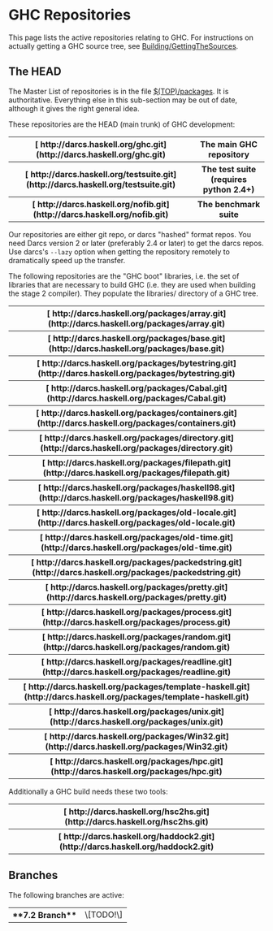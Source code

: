 # GHC Repositories


This page lists the active repositories relating to GHC.  For instructions on actually getting a GHC source tree, see [Building/GettingTheSources](building/getting-the-sources).

## The HEAD


The Master List of repositories is in the file [ $(TOP)/packages](http://darcs.haskell.org/ghc/packages).  It is authoritative.  Everything else in this sub-section may be out of date, although it gives the right general idea.


These repositories are the HEAD (main trunk) of GHC development:

<table><tr><th>[ http://darcs.haskell.org/ghc.git](http://darcs.haskell.org/ghc.git)</th>
<th>The main GHC repository
</th></tr>
<tr><th>[ http://darcs.haskell.org/testsuite.git](http://darcs.haskell.org/testsuite.git)</th>
<th>The test suite (requires python 2.4+) 
</th></tr>
<tr><th>[ http://darcs.haskell.org/nofib.git](http://darcs.haskell.org/nofib.git)</th>
<th>The benchmark suite
</th></tr></table>


Our repositories are either git repo, or darcs "hashed" format repos. You need Darcs version 2 or later (preferably 2.4 or later) to get the darcs repos. Use darcs's `--lazy` option when getting the repository remotely to dramatically speed up the transfer.


The following repositories are the "GHC boot" libraries, i.e. the set of libraries that are necessary to build GHC (i.e. they are used when building the stage 2 compiler). They populate the libraries/ directory of a GHC tree.

<table><tr><th>[ http://darcs.haskell.org/packages/array.git](http://darcs.haskell.org/packages/array.git)</th></tr>
<tr><th>[ http://darcs.haskell.org/packages/base.git](http://darcs.haskell.org/packages/base.git)</th></tr>
<tr><th>[ http://darcs.haskell.org/packages/bytestring.git](http://darcs.haskell.org/packages/bytestring.git)</th></tr>
<tr><th>[ http://darcs.haskell.org/packages/Cabal.git](http://darcs.haskell.org/packages/Cabal.git)</th></tr>
<tr><th>[ http://darcs.haskell.org/packages/containers.git](http://darcs.haskell.org/packages/containers.git)</th></tr>
<tr><th>[ http://darcs.haskell.org/packages/directory.git](http://darcs.haskell.org/packages/directory.git)</th></tr>
<tr><th>[ http://darcs.haskell.org/packages/filepath.git](http://darcs.haskell.org/packages/filepath.git)</th></tr>
<tr><th>[ http://darcs.haskell.org/packages/haskell98.git](http://darcs.haskell.org/packages/haskell98.git)</th></tr>
<tr><th>[ http://darcs.haskell.org/packages/old-locale.git](http://darcs.haskell.org/packages/old-locale.git)</th></tr>
<tr><th>[ http://darcs.haskell.org/packages/old-time.git](http://darcs.haskell.org/packages/old-time.git)</th></tr>
<tr><th>[ http://darcs.haskell.org/packages/packedstring.git](http://darcs.haskell.org/packages/packedstring.git)</th></tr>
<tr><th>[ http://darcs.haskell.org/packages/pretty.git](http://darcs.haskell.org/packages/pretty.git)</th></tr>
<tr><th>[ http://darcs.haskell.org/packages/process.git](http://darcs.haskell.org/packages/process.git)</th></tr>
<tr><th>[ http://darcs.haskell.org/packages/random.git](http://darcs.haskell.org/packages/random.git)</th></tr>
<tr><th>[ http://darcs.haskell.org/packages/readline.git](http://darcs.haskell.org/packages/readline.git)</th></tr>
<tr><th>[ http://darcs.haskell.org/packages/template-haskell.git](http://darcs.haskell.org/packages/template-haskell.git)</th></tr>
<tr><th>[ http://darcs.haskell.org/packages/unix.git](http://darcs.haskell.org/packages/unix.git)</th></tr>
<tr><th>[ http://darcs.haskell.org/packages/Win32.git](http://darcs.haskell.org/packages/Win32.git)</th></tr>
<tr><th>[ http://darcs.haskell.org/packages/hpc.git](http://darcs.haskell.org/packages/hpc.git)</th></tr></table>


Additionally a GHC build needs these two tools:

<table><tr><th>[ http://darcs.haskell.org/hsc2hs.git](http://darcs.haskell.org/hsc2hs.git)</th></tr>
<tr><th>[ http://darcs.haskell.org/haddock2.git](http://darcs.haskell.org/haddock2.git)</th></tr></table>

## Branches


The following branches are active:

<table><tr><th>**7.2 Branch**</th>
<td>
\[TODO!\]
</td></tr></table>